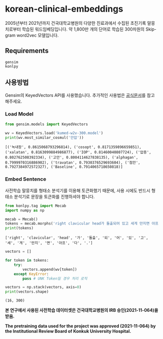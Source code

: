 # korean-clinical-embeddings

2005년부터 2021년까지 건국대학교병원의 다양한 진료과에서 수집된 초진기록 말뭉치로부터 학습된 워드임베딩입니다. 약 1,800만 개의 단어로 학습된 300차원의 Skip-gram word2vec 모델입니다.

## Requirements
~~~
gensim
konlpy
~~~

## 사용방법
Gensim의 KeyedVectors API를 사용했습니다. 추가적인 사용법은 [공식문서](https://radimrehurek.com/gensim/models/keyedvectors.html)를 참고해주세요.

### Load Model
```python
from gensim.models import KeyedVectors

wv = KeyedVectors.load('kumed-w2v-300.model')
print(wv.most_similar_cosmul('안압'))
```
```
[('녹내장', 0.8615068793296814), ('cosopt', 0.8171359896659851), ('xalatan', 0.8163099884986877), ('IOP', 0.81460040807724), ('압증', 0.802762508392334), ('고안', 0.8004114627838135), ('alphagan', 0.7999970316886902), ('travatan', 0.7930376529693604), ('점안', 0.7927384972572327), ('Baseline', 0.7914065718650818)]
```

### Embed Sentence
사전학습 말뭉치를 형태소 분석기를 이용해 토큰화했기 때문에, 사용 시에도 반드시 형태소 분석기로 문장을 토큰화를 진행하셔야 합니다.

```python
from konlpy.tag import Mecab
import numpy as np

mecab = Mecab()
tokens = mecab.morphs('right clavicular head가 돌출되어 있고 세게 만지면 아프다.')
print(tokens)
```
```
['right', 'clavicular', 'head', '가', '돌출', '되', '어', '있', '고', '세', '게', '만지', '면', '아프', '다', '.']
```
```python
vectors = []

for token in tokens:
    try:
        vectors.append(wv[token])
    except KeyError:
        pass # UNK Token일 경우 처리 로직

vectors = np.stack(vectors, axis=0)
print(vectors.shape)
```
```
(16, 300)
```

**본 연구에서 사용된 사전학습 데이터셋은 건국대학교병원의 IRB 승인(2021-11-064)을 받음.**


**The pretraining data used for the project was approved (2021-11-064) by the Institutional Review Board of Konkuk University Hospital.**

